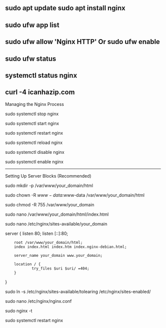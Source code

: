 sudo apt update
sudo apt install nginx
---
sudo ufw app list
---
sudo ufw allow 'Nginx HTTP'
Or
sudo ufw enable
---
sudo ufw status
---
systemctl status nginx
--
curl -4 icanhazip.com
---
Managing the Nginx Process

sudo systemctl stop nginx

sudo systemctl start nginx

sudo systemctl restart nginx

sudo systemctl reload nginx

sudo systemctl disable nginx

sudo systemctl enable nginx

---
Setting Up Server Blocks (Recommended)

sudo mkdir -p /var/www/your_domain/html

sudo chown -R $www-data:$www-data /var/www/your_domain/html

sudo chmod -R 755 /var/www/your_domain

sudo nano /var/www/your_domain/html/index.html

sudo nano /etc/nginx/sites-available/your_domain

server {
        listen 80;
        listen [::]:80;

        root /var/www/your_domain/html;
        index index.html index.htm index.nginx-debian.html;

        server_name your_domain www.your_domain;

        location / {
                try_files $uri $uri/ =404;
        }
}

sudo ln -s /etc/nginx/sites-available/tolearing /etc/nginx/sites-enabled/

sudo nano /etc/nginx/nginx.conf


sudo nginx -t

sudo systemctl restart nginx
